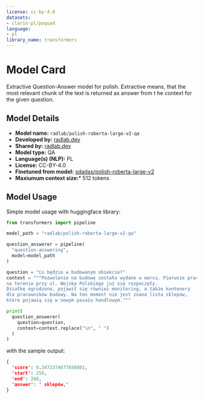 ```yaml
---
license: cc-by-4.0
datasets:
- clarin-pl/poquad
language:
- pl
library_name: transformers
---
```

# Model Card
Extractive Question-Answer model for polish.  Extractive means, that the most relevant 
chunk of the text is returned as answer from t he context for the given question.

## Model Details

- **Model name:** `radlab/polish-roberta-large-v2-qa`
- **Developed by:** [radlab.dev](https://radlab.dev)
- **Shared by:** [radlab.dev](https://radlab.dev)
- **Model type:** QA
- **Language(s) (NLP):** PL
- **License:** CC-BY-4.0
- **Finetuned from model:** [sdadas/polish-roberta-large-v2](https://huggingface.co/radlab/polish-roberta-large-v2-sts)
- **Maxiumum context size:*** 512 tokens

## Model Usage

Simple model usage with huggingface library:

```python
from transformers import pipeline

model_path = "radlab/polish-roberta-large-v2-qa"

question_answerer = pipeline(
  "question-answering",
  model=model_path
)

question = "Co będzie w budowanym obiekcie?"
context = """Pozwolenie na budowę zostało wydane w marcu. Pierwsze prace przygotowawcze
na terenie przy ul. Wojska Polskiego już się rozpoczęły.
Działkę ogrodzono, pojawił się również monitoring, a także kontenery
dla pracowników budowy. Na ten moment nie jest znana lista sklepów,
które pojawią się w nowym pasażu handlowym."""

print(
  question_answerer(
    question=question,
    context=context.replace("\n", " ")
  )
)
```

with the sample output:

```json
{
  'score': 0.3472374677658081, 
  'start': 259, 
  'end': 268, 
  'answer': ' sklepów,'
}
```
